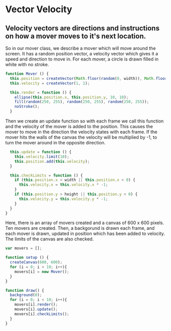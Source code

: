 # Vector Velocity

## Velocity vectors are directions and instructions on how a mover moves to it's next location.

So in our mover class, we describe a mover which will move around the screen. It has a random position vector, a velocity vector which gives it a speed and direction to move in. For each mover, a circle is drawn filled in white with no stroke.

``` js
function Mover () {
  this.position = createVector(Math.floor(random(0, width)), Math.floor(random(0, height)));
  this.velocity = createVector(1, 1);

  this.render = function () {
    ellipse(this.position.x, this.position.y, 10, 10);
    fill(random(250, 255), random(250, 255), random(250, 255));
    noStroke();
  }
```

Then we create an update function so with each frame we call this function and the velocity of the mover is added to the position. This causes the mover to move in the direction the velocity states with each frame. If the mover hits the walls of the canvas the velocity will be multiplied by -1, to turn the mover around in the opposite direction. 


``` js
  this.update = function () {
    this.velocity.limit(10);  
    this.position.add(this.velocity);
  }

  this.checkLimits = function () {
    if (this.position.x > width || this.position.x < 0) {
      this.velocity.x = this.velocity.x * -1;
    }
    if (this.position.y > height || this.position.y < 0) {
      this.velocity.y = this.velocity.y * -1;
    }
  }
}
```
Here, there is an array of movers created and a canvas of 600 x 600 pixels. Ten movers are created. Then, a backgorund is drawn each frame, and each mover is drawn, updated in position which has been added to velocity. The limits of the canvas are also checked. 
``` js
var movers = [];

function setup () {
  createCanvas(600, 600);
  for (i = 0; i < 10; i++){
    movers[i] = new Mover();
  }
}

function draw() {
  background(0);
  for (i = 0; i < 10; i++){
    movers[i].render();
    movers[i].update();
    movers[i].checkLimits();
  }
}
```